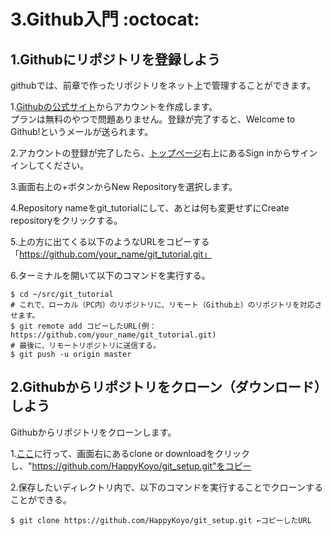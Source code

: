 3.Github入門 :octocat:
====

## 1.Githubにリポジトリを登録しよう
githubでは、前章で作ったリポジトリをネット上で管理することができます。

1.[Githubの公式サイト](https://github.com/join?source=experiment-header-dropdowns-home)からアカウントを作成します。  
プランは無料のやつで問題ありません。登録が完了すると、Welcome to Github!というメールが送られます。  

2.アカウントの登録が完了したら、[トップページ](https://github.com/)右上にあるSign inからサインインしてください。  

3.画面右上の+ボタンからNew Repositoryを選択します。

4.Repository nameをgit_tutorialにして、あとは何も変更せずにCreate repositoryをクリックする。

5.上の方に出てくる以下のようなURLをコピーする「https://github.com/your_name/git_tutorial.git」

6.ターミナルを開いて以下のコマンドを実行する。

```
$ cd ~/src/git_tutorial
# これで、ローカル（PC内）のリポジトリに、リモート（Github上）のリポジトリを対応させます。
$ git remote add コピーしたURL(例：https://github.com/your_name/git_tutorial.git)
# 最後に、リモートリポジトリに送信する。
$ git push -u origin master
```

## 2.Githubからリポジトリをクローン（ダウンロード）しよう
Githubからリポジトリをクローンします。

1.[ここ](https://github.com/HappyKoyo/git_setup)に行って、画面右にあるclone or downloadをクリックし、"https://github.com/HappyKoyo/git_setup.git"をコピー

2.保存したいディレクトリ内で、以下のコマンドを実行することでクローンすることができる。

```
$ git clone https://github.com/HappyKoyo/git_setup.git ←コピーしたURL
```
